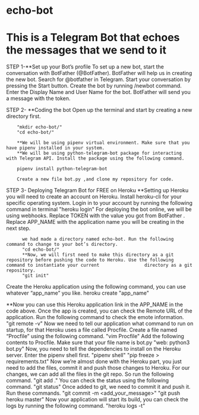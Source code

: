 # echo-bot

# This is  a Telegram Bot that echoes the messages that we send to it

 STEP 1-**Set up your Bot’s profile
         To set up a new bot, start the conversation with BotFather (@BotFather).
         BotFather will help us in creating the new bot.
         Search for @botfather in Telegram.
         Start your conversation by pressing the Start button.
         Create the bot by running /newbot command.
         Enter the Display Name and User Name for the bot.
         BotFather will send you a message with the token.
         
STEP 2- **Coding the bot
        Open up the terminal and start by creating a new directory first.
        
        "mkdir echo-bot/"
        "cd echo-bot/"
        
        **We will be using pipenv virtual environment. Make sure that you have pipenv installed in your system.
        **We will be using python-telegram-bot package for interacting with Telegram API. Install the package using the following command.
        
        pipenv install python-telegram-bot
        
        Create a new file bot.py ,and clone my repository for code.
        
        
        
 STEP 3- Deploying Telegram Bot for FREE on Heroku
         **Setting up Heroku
           you will need to create an account on Heroku.
           Install heroku-cli for your specific operating system.
          Login in to your account by running the following command in terminal
          "heroku login"
          For deploying the bot online, we will be using webhooks.
          Replace TOKEN with the value you got from BotFather . Replace APP_NAME with the application name you will be creating in the next step. 
          
          we had made a directory named echo-bot. Run the following command to change to your bot’s directory.
          "cd echo-bot/"
          **Now, we will first need to make this directory as a git repository before pushing the code to Heroku. Use the following command to instantiate your current                 directory as a git repository.
          "git init"
   Create the Heroku application using the following command, you can use whatever “app_name” you like.
    heroku create "app_name"
          
          
   **Now you can use this Heroku application link in the APP_NAME in the code above.
   Once the app is created, you can check the Remote URL of the application. Run the following command to check the emote information.
   "git remote -v"
   Now we need to tell our application what command to run on startup, for that Heroku uses a file called Procfile.
   Create a file named “Procfile” using the following command.
   "vim Procfile"
   Add the following contents to Procfile. Make sure that your file name is bot.py
   "web: python3 bot.py"
   Now, you need to tell the dependencies to install on the Heroku server. Enter the pipenv shell first.
   "pipenv shell"
   "pip freeze > requirements.txt"
   Now we’re almost done with the Heroku part, you just need to add the files, commit it and push those changes to Heroku. For our changes, we can add all the files in the       git repo. So run the following command.
    "git add ."
    You can check the status using the following command.
    "git status"
    Once added to git, we need to commit it and push it. Run these commands.
    "git commit -m <add_your_message>"
    "git push heroku master"
    Now your application will start its build, you can check the logs by running the following command.
    "heroku logs -t"
